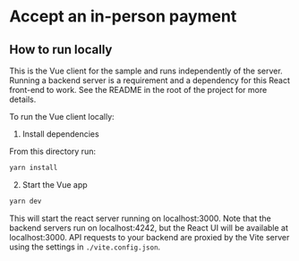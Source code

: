 # Accept an in-person payment

## How to run locally

This is the Vue client for the sample and runs independently of the server. Running a backend server is a requirement
and a dependency for this React front-end to work. See the README in the root
of the project for more details.

To run the Vue client locally:

1. Install dependencies

From this directory run:

```sh
yarn install
```

2. Start the Vue app

```sh
yarn dev
```

This will start the react server running on localhost:3000. Note that the
backend servers run on localhost:4242, but the React UI will be available at
localhost:3000. API requests to your backend are proxied by the
Vite server using the settings in `./vite.config.json`.
